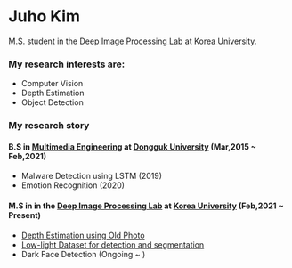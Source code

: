 # Juho Kim

M.S. student in the <a href='https://sites.google.com/view/deepiplab/home?authuser=0'>Deep Image Processing Lab</a> at <a href='https://www.korea.ac.kr'>Korea University</a>. 

### My research interests are:
- Computer Vision
- Depth Estimation
- Object Detection

### My research story
#### B.S in [Multimedia Engineering](https://mme.dongguk.edu/k3/index.php) at [Dongguk University](https://www.dongguk.edu/main#none) (Mar,2015 ~ Feb,2021)
- Malware Detection using LSTM (2019)
- Emotion Recognition (2020)

#### M.S in in the [Deep Image Processing Lab](https://sites.google.com/view/deepiplab/home?authuser=0) at [Korea University](https://www.korea.ac.kr) (Feb,2021 ~ Present) 
- [Depth Estimation using Old Photo](https://github.com/rmawngh/Old-Photo-3D)
- [Low-light Dataset for detection and segmentation](https://github.com/rmawngh/Low_light_Dataset)
- Dark Face Detection (Ongoing ~ )
